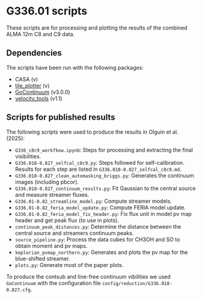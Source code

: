 # G336.01 scripts

These scripts are for processing and plotting the results of the combined ALMA 12m C8 and C9 data.

## Dependencies

The scripts have been run with the following packages:

- CASA (v)
- [tile_plotter](https://github.com/folguinch/tile_plotter) (v)
- [GoContinuum](https://github.com/folguinch/GoContinuum) (v3.0.0)
- [velocity_tools](https://github.com/jpinedaf/velocity_tools/tree/v1.1) (v1.1)


## Scripts for published results

The following scripts were used to produce the results in Olguin et al. (2025):

- `G336_c8c9_workfkow.ipynb`: Steps for processing and extracting the final visibilities.
- `G336.018-0.827_selfcal_c8c9.py`: Steps followed for self-calibration. Results for each step are listed in `G336.018-0.827_selfcal_c8c9.md`.
- `G336.018-0.827_clean_automasking_briggs.py`: Generates the continuum images (including pbcor).
- `G336.018-0.827_continuum_results.py`: Fit Gaussian to the central source and measure streamer fluxes.
- `G336.01-0.82_streamline_model.py`: Compute streamer models.
- `G336.01-0.82_feria_model_update.py`: Compute FERIA model update.
- `G336.01-0.82_feria_model_fix_header.py`: Fix flux unit in model pv map header and get peak flux (to use in plots).
- `continuum_peak_distances.py`: Determine the distance between the central source and streamers continuum peaks.
- `source_pipeline.py`: Process the data cubes for CH3OH and SO to obtain moment and pv maps.
- `keplerian_pvmap_northern.py`: Generates and plots the pv map for the blue-shifted streamer.
- `plots.py`: Generate most of the paper plots.

To produce the contsub and line-free continuum vibilities we used `GoContinuum` with the configuration file `config/reduction/G336.018-0.827.cfg`.
